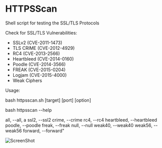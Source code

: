 # HTTPSScan
Shell script for testing the SSL/TLS Protocols

Check for SSL/TLS Vulnerabilities:

* SSLv2 (CVE-2011-1473)
* TLS CRIME (CVE-2012-4929)
* RC4 (CVE-2013-2566)
* Heartbleed (CVE-2014-0160) 
* Poodle (CVE-2014-3566)
* FREAK (CVE-2015-0204)
* Logjam (CVE-2015-4000)
* Weak Ciphers

Usage:

bash httpsscan.sh [target] [port] [option]

bash httpsscan --help

all, --all, a
ssl2, --ssl2
crime, --crime
rc4, --rc4
heartbleed, --heartbleed
poodle, --poodle
freak, --freak
null, --null
weak40, --weak40
weak56, --weak56
forward, --forward"

![ScreenShot](http://alexos.org/wp-content/uploads/2015/04/httpsscan5.png)
